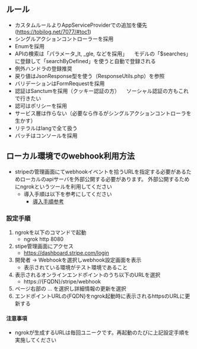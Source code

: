 ## ルール
- カスタムルールよりAppServiceProviderでの追加を優先(https://tobilog.net/7077/#toc1)
- シングルアクションコントローラーを採用
- Enumを採用
- APIの検索は「パラメータ_lt, _gle, などを採用」
　モデルの「$searches」に登録して「searchByDefined」を使うと自動で登録される
- 例外ハンドラの登録推奨
- 戻り値はJsonResponse型を使う（ResponseUtils.php）を参照
- バリデーションはFormRequestを採用
- 認証はSanctumを採用（クッキー認証の方）
　ソーシャル認証の方もこれで行きたい
- 認可はポリシーを採用
- サービス層は作らない（必要なら作るがシングルアクションコントローラを生かす）
- リテラルはlangで全て扱う
- バッチはコンソールを採用


## ローカル環境でのwebhook利用方法

* stripeの管理画面にてwebhookイベントを拾うURLを指定する必要があるためローカルのapiサーバを外部公開する必要があります。
  外部公開するためにngrokというツールを利用してください
  * 導入手順は以下を参考にしてください
    * [導入手順参考](https://qiita.com/mininobu/items/b45dbc70faedf30f484e)

### 設定手順

1. ngrokを以下のコマンドで起動
    * ngrok http 8080
1. stipe管理画面にアクセス
    * https://dashboard.stripe.com/login
1. 開発者 → Webhookを選択しwebhook設定画面を表示
    * 表示されている環境がテスト環境であること
1. 表示されるオンラインエンドポイントのうち以下のURLを選択
    * https://{FQDN}/stripe/webhook
1. ページ右部の … を選択し詳細情報の更新を選択
1. エンドポイントURLの{FQDN}をngrok起動時に表示されるhttpsのURLに更新する

#### 注意事項

* ngrokが生成するURLは毎回ユニークです。再起動のたびに上記設定手順を実施してください